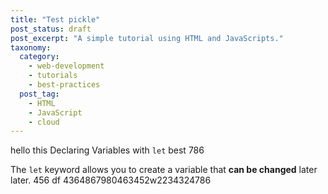 ```yaml
---
title: "Test pickle"
post_status: draft
post_excerpt: "A simple tutorial using HTML and JavaScripts."
taxonomy:
  category:
    - web-development
    - tutorials
    - best-practices
  post_tag:
    - HTML
    - JavaScript
    - cloud
---
```


hello this Declaring Variables with `let` best 786

The `let` keyword allows you to create a variable that **can be changed** later later.
456
df
4364867980463452w2234324786
